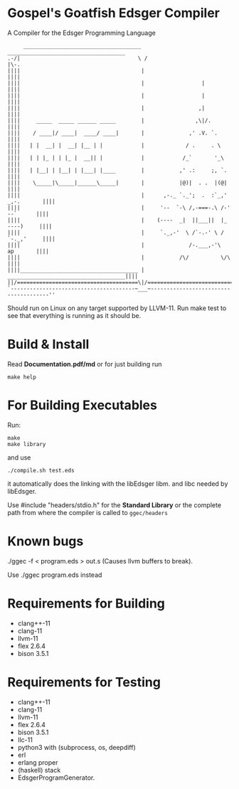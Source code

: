 # Gospel's Goatfish Edsger Compiler
A Compiler for the Edsger Programming Language
```
     _____________________________________   _____________________________________
.-/|                                     \ /                                     |\-.
||||                                      |                                      ||||
||||                                      |                  |                   ||||
||||                                      |                  |                   ||||
||||                                      |                 ,|                   ||||
||||     _____  _____ ______ _____        |                ,\|/.                 ||||
||||    / ____|/ ____|  ____/ ____|       |              ,' .V. `.               ||||
||||   | |  __| |  __| |__ | |            |             / .     . \              ||||
||||   | | |_ | | |_ |  __|| |            |            /_`       '_\             ||||
||||   | |__| | |__| | |___| |____        |           ,' .:     ;, `.            ||||
||||    \_____|\_____|______\_____|       |           |@)|  . .  |(@|            ||||
||||                                      |      ,-._ `._';  .  :`_,' _,-.       ||||
||||                                      |     '--  `-\ /,-===-.\ /-'  --`      ||||
||||                                      |    (----  _|  ||___||  |_  ----)     ||||
||||                                      |     `._,-'  \ /`-.-' \ /  `-._,'     ||||
||||                                      |              /-.___,-'\     ap       ||||
||||                                      |           /\/          \/\           ||||
||||_____________________________________ | _____________________________________||||
||/======================================\|/======================================\||
`---------------------------------------~___~--------------------------------------''
```

Should run on Linux on any target supported by LLVM-11. Run make test to see that everything is running as it should be.

# Build & Install
Read **Documentation.pdf/md** or for just building run
```
make help
```

# For Building Executables
Run:
```
make
make library
```
and use 
```
./compile.sh test.eds
```
it automatically does the linking with the libEdsger libm. and libc needed by libEdsger.

Use #include "headers/stdio.h" for the **Standard Library** or the complete path from where the compiler is called to `ggec/headers`


# Known bugs
./ggec -f < program.eds > out.s (Causes llvm buffers to break). 

Use ./ggec program.eds instead


# Requirements for Building
- clang++-11
- clang-11
- llvm-11
- flex 2.6.4
- bison 3.5.1
  
# Requirements for Testing
- clang++-11
- clang-11
- llvm-11
- flex 2.6.4
- bison 3.5.1
- llc-11
- python3 with (subprocess, os, deepdiff)
- erl
- erlang proper
- (haskell) stack
- EdsgerProgramGenerator.

